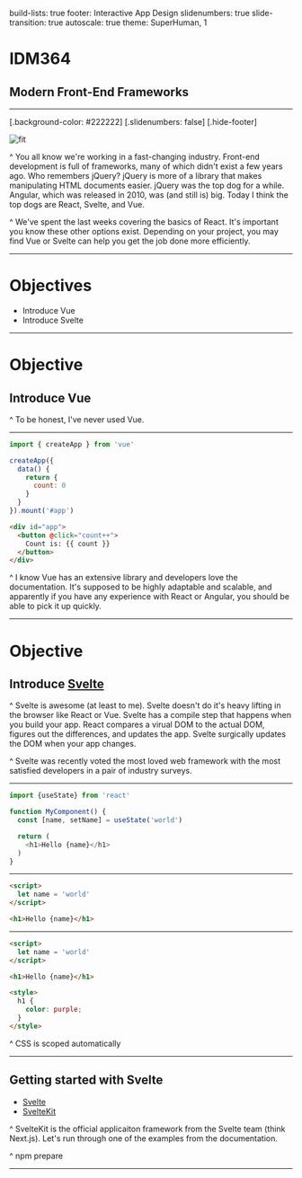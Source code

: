 build-lists: true
footer: Interactive App Design
slidenumbers: true
slide-transition: true
autoscale: true
theme: SuperHuman, 1

# IDM364

## Modern Front-End Frameworks

---

[.background-color: #222222]
[.slidenumbers: false]
[.hide-footer]

![fit](https://res.cloudinary.com/pjs-uxid/image/upload/v1656356093/interactive_app_design/comparison_logos_ielisi.png)

^ You all know we're working in a fast-changing industry. Front-end development is full of frameworks, many of which didn't exist a few years ago. Who remembers jQuery? jQuery is more of a library that makes manipulating HTML documents easier. jQuery was the top dog for a while. Angular, which was released in 2010, was (and still is) big. Today I think the top dogs are React, Svelte, and Vue.

^ We've spent the last weeks covering the basics of React. It's important you know these other options exist. Depending on your project, you may find Vue or Svelte can help you get the job done more efficiently.

---

# Objectives

- Introduce Vue
- Introduce Svelte

---

# Objective

## Introduce Vue

^ To be honest, I've never used Vue.

---

```javascript
import { createApp } from 'vue'

createApp({
  data() {
    return {
      count: 0
    }
  }
}).mount('#app')
```

```html
<div id="app">
  <button @click="count++">
    Count is: {{ count }}
  </button>
</div>
```

^ I know Vue has an extensive library and developers love the documentation. It's supposed to be highly adaptable and scalable, and apparently if you have any experience with React or Angular, you should be able to pick it up quickly.

---

# Objective

## Introduce [Svelte](https://insights.stackoverflow.com/survey/2021#section-most-loved-dreaded-and-wanted-web-frameworks)

[~1]: [StackOverflow](https://insights.stackoverflow.com/survey/2021#section-most-loved-dreaded-and-wanted-web-frameworks)

^ Svelte is awesome (at least to me). Svelte doesn't do it's heavy lifting in the browser like React or Vue. Svelte has a compile step that happens when you build your app. React compares a virual DOM to the actual DOM, figures out the differences, and updates the app. Svelte surgically updates the DOM when your app changes.

^ Svelte was recently voted the most loved web framework with the most satisfied developers in a pair of industry surveys.

---

```javascript
import {useState} from 'react'

function MyComponent() {
  const [name, setName] = useState('world')

  return (
    <h1>Hello {name}</h1>
  )
}
```

---

```html
<script>
  let name = 'world'
</script>

<h1>Hello {name}</h1>
```

---

```html
<script>
  let name = 'world'
</script>

<h1>Hello {name}</h1>

<style>
  h1 {
    color: purple;
  }
</style>
```

^ CSS is scoped automatically

---

## Getting started with Svelte

- [Svelte](https://svelte.dev)
- [SvelteKit](https://kit.svelte.dev)

^ SvelteKit is the official applicaiton framework from the Svelte team (think Next.js). Let's run through one of the examples from the documentation.

^ npm prepare

---
